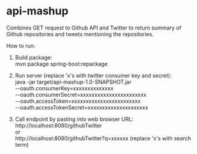 # api-mashup

Combines GET request to Github API and Twitter to return summary of Github repositories and tweets mentioning the repositories.

How to run:  
1. Build package:  
mvn package spring-boot:repackage  

2. Run server (replace 'x's with twitter consumer key and secret):  
java -jar target/api-mashup-1.0-SNAPSHOT.jar  
--oauth.consumerKey=xxxxxxxxxxxxxx  
--oauth.consumerSecret=xxxxxxxxxxxxxxxxxxxxxxx  
--oauth.accessToken=xxxxxxxxxxxxxxxxxxxxxxxx  
--oauth.accessTokenSecret=xxxxxxxxxxxxxxxxxxxxx  

3. Call endpoint by pasting into web browser URL:  
http://localhost:8080/githubTwitter  
or  
http://localhost:8080/githubTwitter?q=xxxxxx (replace 'x's with search term)
  
  
